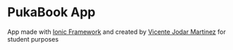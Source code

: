 # PukaBook App
App made with [Ionic Framework](https://ionicframework.com/) and created by [Vicente Jodar Martinez](https://github.com/vijodar) for student purposes
